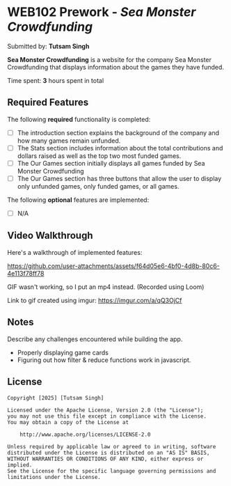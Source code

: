 # WEB102 Prework - *Sea Monster Crowdfunding*

Submitted by: **Tutsam Singh**

**Sea Monster Crowdfunding** is a website for the company Sea Monster Crowdfunding that displays information about the games they have funded.

Time spent: **3** hours spent in total

## Required Features

The following **required** functionality is completed:

* [ ] The introduction section explains the background of the company and how many games remain unfunded.
* [ ] The Stats section includes information about the total contributions and dollars raised as well as the top two most funded games.
* [ ] The Our Games section initially displays all games funded by Sea Monster Crowdfunding
* [ ] The Our Games section has three buttons that allow the user to display only unfunded games, only funded games, or all games.

The following **optional** features are implemented:

* [ ] N/A

## Video Walkthrough

Here's a walkthrough of implemented features:


https://github.com/user-attachments/assets/f64d05e6-4bf0-4d8b-80c6-4e113f78ff78

<!-- Replace this with whatever GIF tool you used! -->
GIF wasn't working, so I put an mp4 instead. (Recorded using Loom)  

Link to gif created using imgur: https://imgur.com/a/qQ3OjCf
<!-- Recommended tools:
[Kap](https://getkap.co/) for macOS
[ScreenToGif](https://www.screentogif.com/) for Windows
[peek](https://github.com/phw/peek) for Linux. -->

## Notes

Describe any challenges encountered while building the app.

- Properly displaying game cards
- Figuring out how filter & reduce functions work in javascript.

## License

    Copyright [2025] [Tutsam Singh]

    Licensed under the Apache License, Version 2.0 (the "License");
    you may not use this file except in compliance with the License.
    You may obtain a copy of the License at

        http://www.apache.org/licenses/LICENSE-2.0

    Unless required by applicable law or agreed to in writing, software
    distributed under the License is distributed on an "AS IS" BASIS,
    WITHOUT WARRANTIES OR CONDITIONS OF ANY KIND, either express or implied.
    See the License for the specific language governing permissions and
    limitations under the License.
